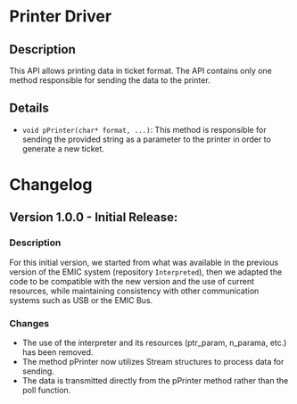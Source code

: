 # Printer Driver
## Description
This API allows printing data in ticket format. The API contains only one method responsible for sending the data to the printer.

## Details
- `void pPrinter(char* format, ...)`: This method is responsible for sending the provided string as a parameter to the printer in order to generate a new ticket.

# Changelog
## Version 1.0.0 - Initial Release:
### Description
For this initial version, we started from what was available in the previous version of the EMIC system (repository `Interpreted`), then we adapted the code to be compatible with the new version and the use of current resources, while maintaining consistency with other communication systems such as USB or the EMIC Bus.

### Changes
- The use of the interpreter and its resources (ptr_param, n_parama, etc.) has been removed.
- The method pPrinter now utilizes Stream structures to process data for sending.
- The data is transmitted directly from the pPrinter method rather than the poll function.